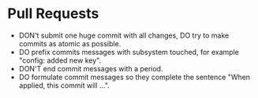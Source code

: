 # Pull Requests
* DON't submit one huge commit with all changes, DO try to make commits as atomic as possible.
* DO prefix commits messages with subsystem touched, for example "config: added new key".
* DON'T end commit messages with a period.
* DO formulate commit messages so they complete the sentence "When applied, this commit will ...".
